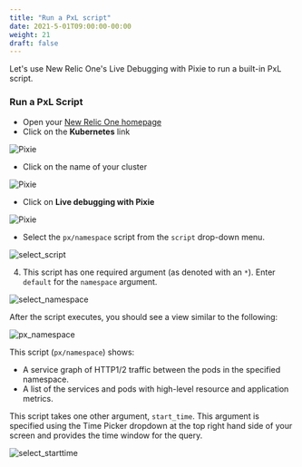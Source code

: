 ```yaml
---
title: "Run a PxL script"
date: 2021-5-01T09:00:00-00:00
weight: 21
draft: false
---
```


Let's use New Relic One's Live Debugging with Pixie to run a built-in PxL script.

### Run a PxL Script

* Open your [New Relic One homepage](https://one.newrelic.com/)
* Click on the **Kubernetes** link

![Pixie](/images/pixie/nr1-kubernetes.png)

* Click on the name of your cluster

![Pixie](/images/pixie/select-cluster.png)

* Click on **Live debugging with Pixie**

![Pixie](/images/pixie/live-debugging.png)

* Select the `px/namespace` script from the `script` drop-down menu.

![select_script](/images/pixie/select_script.png)

4. This script has one required argument (as denoted with an `*`). Enter `default` for the `namespace` argument.

![select_namespace](/images/pixie/select_namespace.png)

After the script executes, you should see a view similar to the following:

![px_namespace](/images/pixie/px_namespace.png)

This script (`px/namespace`) shows:

- A service graph of HTTP1/2 traffic between the pods in the specified namespace.
- A list of the services and pods with high-level resource and application metrics.

This script takes one other argument, `start_time`. This argument is specified using the Time Picker dropdown at the top right hand side of your screen and provides the time window for the query.

![select_starttime](/images/pixie/select_starttime.png)
